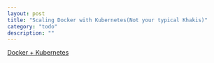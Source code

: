```yaml
---
layout: post
title: "Scaling Docker with Kubernetes(Not your typical Khakis)"
category: "todo"
description: ""
---
```


<a href="http://www.infoq.com/articles/scaling-docker-with-kubernetes"> Docker + Kubernetes </a>
